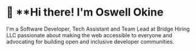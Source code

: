 # 👋 **Hi there! I'm Oswell Okine


<p>I'm a Software Developer, Tech Assistant and Team Lead at Bridge Hiring LLC passionate about making the web accessible to everyone and advocating for building open and inclusive developer communities.</p>

<!--
**oswell-nii/oswell-nii** is a ✨ _special_ ✨ repository because its `README.md` (this file) appears on your GitHub profile.

Here are some ideas to get you started:

- 🔭 I’m currently working on ...
- 🌱 I’m currently learning ...
- 👯 I’m looking to collaborate on ...
- 🤔 I’m looking for help with ...
- 💬 Ask me about ...
- 📫 How to reach me: ...
- 😄 Pronouns: ...
- ⚡ Fun fact: ...
-->
